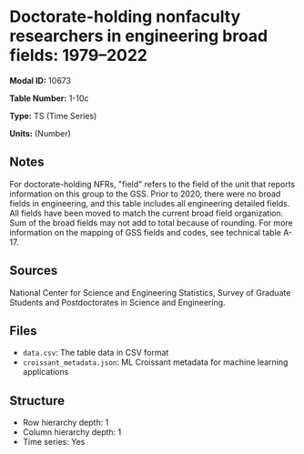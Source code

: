 # Doctorate-holding nonfaculty researchers in engineering broad fields: 1979&#8211;2022

**Modal ID:** 10673

**Table Number:** 1-10c

**Type:** TS (Time Series)

**Units:** (Number)

## Notes

For doctorate-holding NFRs, "field" refers to the field of the unit that reports information on this group to the GSS. Prior to 2020, there were no broad fields in engineering, and this table includes all engineering detailed fields. All fields have been moved to match the current broad field organization. Sum of the broad fields may not add to total because of rounding. For more information on the mapping of GSS fields and codes, see technical table A-17.

## Sources

National Center for Science and Engineering Statistics, Survey of Graduate Students and Postdoctorates in Science and Engineering.

## Files

- `data.csv`: The table data in CSV format
- `croissant_metadata.json`: ML Croissant metadata for machine learning applications

## Structure

- Row hierarchy depth: 1
- Column hierarchy depth: 1
- Time series: Yes
